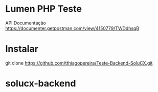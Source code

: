 # Lumen PHP Teste

API Documentação
https://documenter.getpostman.com/view/4150779/TWDdhsqB

# Instalar

git clone https://github.com/tthiagopereira/Teste-Backend-SoluCX.git
# solucx-backend
